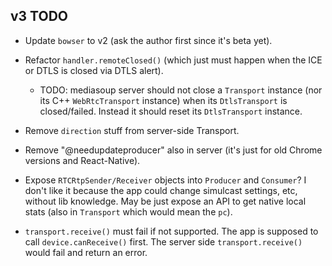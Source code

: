 ## v3 TODO

* Update `bowser` to v2 (ask the author first since it's beta yet).

* Refactor `handler.remoteClosed()` (which just must happen when the ICE or DTLS is closed via DTLS alert).
  - TODO: mediasoup server should not close a `Transport` instance (nor its C++ `WebRtcTransport` instance) when its `DtlsTransport` is closed/failed. Instead it should reset its `DtlsTransport` instance.  

* Remove `direction` stuff from server-side Transport.

* Remove "@needupdateproducer" also in server (it's just for old Chrome versions and React-Native).

* Expose `RTCRtpSender/Receiver` objects into `Producer` and `Consumer`? I don't like it because the app could change simulcast settings, etc, without lib knowledge. May be just expose an API to get native local stats (also in `Transport` which would mean the `pc`).

* `transport.receive()` must fail if not supported. The app is supposed to call  `device.canReceive()` first. The server side `transport.receive()` would fail and return an error.
